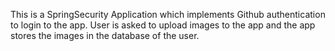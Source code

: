 This is a SpringSecurity Application which implements Github authentication to login to the app. User is asked to upload images to the app and the app stores the images in the database of the user.
